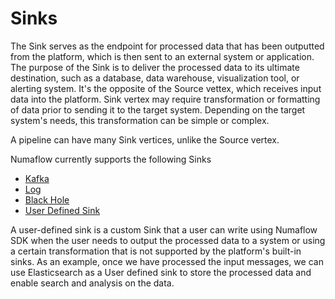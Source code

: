 # Sinks

The Sink serves as the endpoint for processed data that has been outputted from the platform,
which is then sent to an external system or application. The purpose of the Sink is to deliver 
the processed data to its ultimate destination, such as a database, data warehouse, visualization 
tool, or alerting system. It's the opposite of the Source vettex, which receives input data into the platform.
Sink vertex may require transformation or formatting of data prior to sending it to the target system. Depending on the 
target system's needs, this transformation can be simple or complex.

A pipeline can have many Sink vertices, unlike the Source vertex.

Numaflow currently supports the following Sinks

* [Kafka](./kafka.md)
* [Log](./log.md)
* [Black Hole](./blackhole.md)
* [User Defined Sink](./user-defined-sinks.md)

A user-defined sink is a custom Sink that a user can write using Numaflow SDK when 
the user needs to output the processed data to a system or using a certain transformation that is not 
supported by the platform's built-in sinks.  As an example, once we have processed the input messages, 
we can use Elasticsearch as a User defined sink to store the processed data and enable search and 
analysis  on the data.

